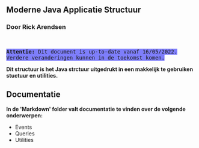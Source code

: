 ## Moderne Java Applicatie Structuur
### **Door Rick Arendsen**

<br>

<kbd style='background:rgba(0,0,250,.5); font-weight: 900'>Attentie: <span style='font-weight: 300'>Dit document is up-to-date vanaf 16/05/2022.
<br>
Verdere veranderingen kunnen in de toekomst komen.
</span></kbd>

**Dit structuur is het Java strctuur uitgedrukt in een makkelijk te gebruiken stuctuur en utilities.** <br>

## Documentatie
**In de 'Markdown' folder valt documentatie te vinden over de volgende onderwerpen:**
- Events
- Queries
- Utilities

